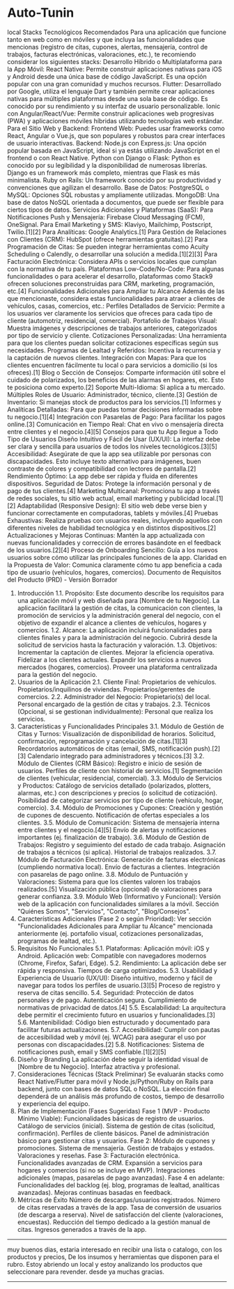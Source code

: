 # Auto-Tunin
local
Stacks Tecnológicos Recomendados
Para una aplicación que funcione tanto en web como en móviles y que incluya las funcionalidades que mencionas (registro de citas, cupones, alertas, mensajería, control de trabajos, facturas electrónicas, valoraciones, etc.), te recomiendo considerar los siguientes stacks:
Desarrollo Híbrido o Multiplataforma para la App Móvil:
React Native: Permite construir aplicaciones nativas para iOS y Android desde una única base de código JavaScript. Es una opción popular con una gran comunidad y muchos recursos.
Flutter: Desarrollado por Google, utiliza el lenguaje Dart y también permite crear aplicaciones nativas para múltiples plataformas desde una sola base de código. Es conocido por su rendimiento y su interfaz de usuario personalizable.
Ionic con Angular/React/Vue: Permite construir aplicaciones web progresivas (PWA) y aplicaciones móviles híbridas utilizando tecnologías web estándar.
Para el Sitio Web y Backend:
Frontend Web: Puedes usar frameworks como React, Angular o Vue.js, que son populares y robustos para crear interfaces de usuario interactivas.
Backend:
Node.js con Express.js: Una opción popular basada en JavaScript, ideal si ya estás utilizando JavaScript en el frontend o con React Native.
Python con Django o Flask: Python es conocido por su legibilidad y la disponibilidad de numerosas librerías. Django es un framework más completo, mientras que Flask es más minimalista.
Ruby on Rails: Un framework conocido por su productividad y convenciones que agilizan el desarrollo.
Base de Datos:
PostgreSQL o MySQL: Opciones SQL robustas y ampliamente utilizadas.
MongoDB: Una base de datos NoSQL orientada a documentos, que puede ser flexible para ciertos tipos de datos.
Servicios Adicionales y Plataformas (SaaS):
Para Notificaciones Push y Mensajería: Firebase Cloud Messaging (FCM), OneSignal.
Para Email Marketing y SMS: Klaviyo, Mailchimp, Postscript, Twilio.[1][2]
Para Analíticas: Google Analytics.[1]
Para Gestión de Relaciones con Clientes (CRM): HubSpot (ofrece herramientas gratuitas).[2]
Para Programación de Citas: Se pueden integrar herramientas como Acuity Scheduling o Calendly, o desarrollar una solución a medida.[1][2][3]
Para Facturación Electrónica: Considera APIs o servicios locales que cumplan con la normativa de tu país.
Plataformas Low-Code/No-Code: Para algunas funcionalidades o para acelerar el desarrollo, plataformas como Stack9 ofrecen soluciones preconstruidas para CRM, marketing, programación, etc.[4]
Funcionalidades Adicionales para Ampliar tu Alcance
Además de las que mencionaste, considera estas funcionalidades para atraer a clientes de vehículos, casas, comercios, etc.:
Perfiles Detallados de Servicio: Permite a los usuarios ver claramente los servicios que ofreces para cada tipo de cliente (automotriz, residencial, comercial).
Portafolio de Trabajos Visual: Muestra imágenes y descripciones de trabajos anteriores, categorizados por tipo de servicio y cliente.
Cotizaciones Personalizadas: Una herramienta para que los clientes puedan solicitar cotizaciones específicas según sus necesidades.
Programas de Lealtad y Referidos: Incentiva la recurrencia y la captación de nuevos clientes.
Integración con Mapas: Para que los clientes encuentren fácilmente tu local o para servicios a domicilio (si los ofreces).[1]
Blog o Sección de Consejos: Comparte información útil sobre el cuidado de polarizados, los beneficios de las alarmas en hogares, etc. Esto te posiciona como experto.[2]
Soporte Multi-Idioma: Si aplica a tu mercado.
Múltiples Roles de Usuario: Administrador, técnico, cliente.[3]
Gestión de Inventario: Si manejas stock de productos para los servicios.[1]
Informes y Analíticas Detalladas: Para que puedas tomar decisiones informadas sobre tu negocio.[1][4]
Integración con Pasarelas de Pago: Para facilitar los pagos online.[3]
Comunicación en Tiempo Real: Chat en vivo o mensajería directa entre clientes y el negocio.[4][5]
Consejos para que tu App llegue a Todo Tipo de Usuarios
Diseño Intuitivo y Fácil de Usar (UX/UI): La interfaz debe ser clara y sencilla para usuarios de todos los niveles tecnológicos.[3][5]
Accesibilidad: Asegúrate de que la app sea utilizable por personas con discapacidades. Esto incluye texto alternativo para imágenes, buen contraste de colores y compatibilidad con lectores de pantalla.[2]
Rendimiento Óptimo: La app debe ser rápida y fluida en diferentes dispositivos.
Seguridad de Datos: Protege la información personal y de pago de tus clientes.[4]
Marketing Multicanal: Promociona tu app a través de redes sociales, tu sitio web actual, email marketing y publicidad local.[1][2]
Adaptabilidad (Responsive Design): El sitio web debe verse bien y funcionar correctamente en computadoras, tablets y móviles.[4]
Pruebas Exhaustivas: Realiza pruebas con usuarios reales, incluyendo aquellos con diferentes niveles de habilidad tecnológica y en distintos dispositivos.[2]
Actualizaciones y Mejoras Continuas: Mantén la app actualizada con nuevas funcionalidades y corrección de errores basándote en el feedback de los usuarios.[2][4]
Proceso de Onboarding Sencillo: Guía a los nuevos usuarios sobre cómo utilizar las principales funciones de la app.
Claridad en la Propuesta de Valor: Comunica claramente cómo tu app beneficia a cada tipo de usuario (vehículos, hogares, comercios).
Documento de Requisitos del Producto (PRD) - Versión Borrador
1. Introducción
1.1. Propósito: Este documento describe los requisitos para una aplicación móvil y web diseñada para [Nombre de tu Negocio]. La aplicación facilitará la gestión de citas, la comunicación con clientes, la promoción de servicios y la administración general del negocio, con el objetivo de expandir el alcance a clientes de vehículos, hogares y comercios.
1.2. Alcance: La aplicación incluirá funcionalidades para clientes finales y para la administración del negocio. Cubrirá desde la solicitud de servicios hasta la facturación y valoración.
1.3. Objetivos:
Incrementar la captación de clientes.
Mejorar la eficiencia operativa.
Fidelizar a los clientes actuales.
Expandir los servicios a nuevos mercados (hogares, comercios).
Proveer una plataforma centralizada para la gestión del negocio.
2. Usuarios de la Aplicación
2.1. Cliente Final:
Propietarios de vehículos.
Propietarios/inquilinos de viviendas.
Propietarios/gerentes de comercios.
2.2. Administrador del Negocio:
Propietario(s) del local.
Personal encargado de la gestión de citas y trabajos.
2.3. Técnicos (Opcional, si se gestionan individualmente):
Personal que realiza los servicios.
3. Características y Funcionalidades Principales
3.1. Módulo de Gestión de Citas y Turnos:
Visualización de disponibilidad de horarios.
Solicitud, confirmación, reprogramación y cancelación de citas.[1][3]
Recordatorios automáticos de citas (email, SMS, notificación push).[2][3]
Calendario integrado para administradores y técnicos.[3]
3.2. Módulo de Clientes (CRM Básico):
Registro e inicio de sesión de usuarios.
Perfiles de cliente con historial de servicios.[1]
Segmentación de clientes (vehicular, residencial, comercial).
3.3. Módulo de Servicios y Productos:
Catálogo de servicios detallado (polarizados, plotters, alarmas, etc.) con descripciones y precios (o solicitud de cotización).
Posibilidad de categorizar servicios por tipo de cliente (vehículo, hogar, comercio).
3.4. Módulo de Promociones y Cupones:
Creación y gestión de cupones de descuento.
Notificación de ofertas especiales a los clientes.
3.5. Módulo de Comunicación:
Sistema de mensajería interna entre clientes y el negocio.[4][5]
Envío de alertas y notificaciones importantes (ej. finalización de trabajo).
3.6. Módulo de Gestión de Trabajos:
Registro y seguimiento del estado de cada trabajo.
Asignación de trabajos a técnicos (si aplica).
Historial de trabajos realizados.
3.7. Módulo de Facturación Electrónica:
Generación de facturas electrónicas (cumpliendo normativa local).
Envío de facturas a clientes.
Integración con pasarelas de pago online.
3.8. Módulo de Puntuación y Valoraciones:
Sistema para que los clientes valoren los trabajos realizados.[5]
Visualización pública (opcional) de valoraciones para generar confianza.
3.9. Módulo Web (Informativo y Funcional):
Versión web de la aplicación con funcionalidades similares a la móvil.
Sección "Quiénes Somos", "Servicios", "Contacto", "Blog/Consejos".
4. Características Adicionales (Fase 2 o según Prioridad):
Ver sección "Funcionalidades Adicionales para Ampliar tu Alcance" mencionada anteriormente (ej. portafolio visual, cotizaciones personalizadas, programas de lealtad, etc.).
5. Requisitos No Funcionales
5.1. Plataformas:
Aplicación móvil: iOS y Android.
Aplicación web: Compatible con navegadores modernos (Chrome, Firefox, Safari, Edge).
5.2. Rendimiento: La aplicación debe ser rápida y responsiva. Tiempos de carga optimizados.
5.3. Usabilidad y Experiencia de Usuario (UX/UI):
Diseño intuitivo, moderno y fácil de navegar para todos los perfiles de usuario.[3][5]
Proceso de registro y reserva de citas sencillo.
5.4. Seguridad:
Protección de datos personales y de pago.
Autenticación segura.
Cumplimiento de normativas de privacidad de datos.[4]
5.5. Escalabilidad: La arquitectura debe permitir el crecimiento futuro en usuarios y funcionalidades.[3]
5.6. Mantenibilidad: Código bien estructurado y documentado para facilitar futuras actualizaciones.
5.7. Accesibilidad: Cumplir con pautas de accesibilidad web y móvil (ej. WCAG) para asegurar el uso por personas con discapacidades.[2]
5.8. Notificaciones: Sistema de notificaciones push, email y SMS confiable.[1][2][5]
6. Diseño y Branding
La aplicación debe seguir la identidad visual de [Nombre de tu Negocio].
Interfaz atractiva y profesional.
7. Consideraciones Técnicas (Stack Preliminar)
Se evaluarán stacks como React Native/Flutter para móvil y Node.js/Python/Ruby on Rails para backend, junto con bases de datos SQL o NoSQL. La elección final dependerá de un análisis más profundo de costos, tiempo de desarrollo y experiencia del equipo.
8. Plan de Implementación (Fases Sugeridas)
Fase 1 (MVP - Producto Mínimo Viable):
Funcionalidades básicas de registro de usuarios.
Catálogo de servicios (inicial).
Sistema de gestión de citas (solicitud, confirmación).
Perfiles de cliente básicos.
Panel de administración básico para gestionar citas y usuarios.
Fase 2:
Módulo de cupones y promociones.
Sistema de mensajería.
Gestión de trabajos y estados.
Valoraciones y reseñas.
Fase 3:
Facturación electrónica.
Funcionalidades avanzadas de CRM.
Expansión a servicios para hogares y comercios (si no se incluye en MVP).
Integraciones adicionales (mapas, pasarelas de pago avanzadas).
Fase 4 en adelante:
Funcionalidades del backlog (ej. blog, programas de lealtad, analíticas avanzadas).
Mejoras continuas basadas en feedback.
9. Métricas de Éxito
Número de descargas/usuarios registrados.
Número de citas reservadas a través de la app.
Tasa de conversión de usuarios (de descarga a reserva).
Nivel de satisfacción del cliente (valoraciones, encuestas).
Reducción del tiempo dedicado a la gestión manual de citas.
Ingresos generados a través de la app.

------------------------------------------------

muy buenos dias, estaria interesado en recibir una lista o catalogo, con los productos y precios, De los insumos y herramientas que disponen para el rubro. 
Estoy abriendo un local y estoy analizando los productos que seleccionare para revender.
desde ya muchas gracias.

-------------------------------------------------